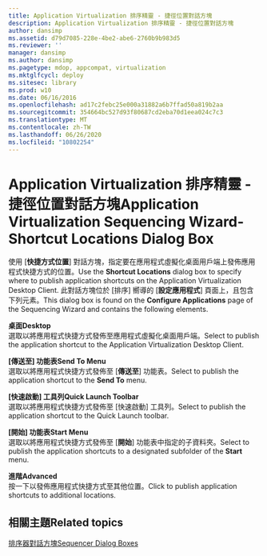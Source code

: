 ```yaml
---
title: Application Virtualization 排序精靈 - 捷徑位置對話方塊
description: Application Virtualization 排序精靈 - 捷徑位置對話方塊
author: dansimp
ms.assetid: d79d7085-228e-4be2-abe6-2760b9b983d5
ms.reviewer: ''
manager: dansimp
ms.author: dansimp
ms.pagetype: mdop, appcompat, virtualization
ms.mktglfcycl: deploy
ms.sitesec: library
ms.prod: w10
ms.date: 06/16/2016
ms.openlocfilehash: ad17c2febc25e000a31882a6b7ffad50a819b2aa
ms.sourcegitcommit: 354664bc527d93f80687cd2eba70d1eea024c7c3
ms.translationtype: MT
ms.contentlocale: zh-TW
ms.lasthandoff: 06/26/2020
ms.locfileid: "10802254"
---
```

# <span data-ttu-id="bce6c-103">Application Virtualization 排序精靈 - 捷徑位置對話方塊</span><span class="sxs-lookup"><span data-stu-id="bce6c-103">Application Virtualization Sequencing Wizard-Shortcut Locations Dialog Box</span></span>


<span data-ttu-id="bce6c-104">使用 [**快捷方式位置**] 對話方塊，指定要在應用程式虛擬化桌面用戶端上發佈應用程式快捷方式的位置。</span><span class="sxs-lookup"><span data-stu-id="bce6c-104">Use the **Shortcut Locations** dialog box to specify where to publish application shortcuts on the Application Virtualization Desktop Client.</span></span> <span data-ttu-id="bce6c-105">此對話方塊位於 [排序] 嚮導的 [**設定應用程式**] 頁面上，且包含下列元素。</span><span class="sxs-lookup"><span data-stu-id="bce6c-105">This dialog box is found on the **Configure Applications** page of the Sequencing Wizard and contains the following elements.</span></span>

<a href="" id="desktop"></a>**<span data-ttu-id="bce6c-106">桌面</span><span class="sxs-lookup"><span data-stu-id="bce6c-106">Desktop</span></span>**  
<span data-ttu-id="bce6c-107">選取以將應用程式快捷方式發佈至應用程式虛擬化桌面用戶端。</span><span class="sxs-lookup"><span data-stu-id="bce6c-107">Select to publish the application shortcut to the Application Virtualization Desktop Client.</span></span>

<a href="" id="send-to-menu"></a>**<span data-ttu-id="bce6c-108">[傳送至] 功能表</span><span class="sxs-lookup"><span data-stu-id="bce6c-108">Send To Menu</span></span>**  
<span data-ttu-id="bce6c-109">選取以將應用程式快捷方式發佈至 [**傳送至**] 功能表。</span><span class="sxs-lookup"><span data-stu-id="bce6c-109">Select to publish the application shortcut to the **Send To** menu.</span></span>

<a href="" id="quick-launch-toolbar"></a>**<span data-ttu-id="bce6c-110">[快速啟動] 工具列</span><span class="sxs-lookup"><span data-stu-id="bce6c-110">Quick Launch Toolbar</span></span>**  
<span data-ttu-id="bce6c-111">選取以將應用程式快捷方式發佈至 [快速啟動] 工具列。</span><span class="sxs-lookup"><span data-stu-id="bce6c-111">Select to publish the application shortcut to the Quick Launch toolbar.</span></span>

<a href="" id="start-menu"></a>**<span data-ttu-id="bce6c-112">[開始] 功能表</span><span class="sxs-lookup"><span data-stu-id="bce6c-112">Start Menu</span></span>**  
<span data-ttu-id="bce6c-113">選取以將應用程式快捷方式發佈至 [**開始**] 功能表中指定的子資料夾。</span><span class="sxs-lookup"><span data-stu-id="bce6c-113">Select to publish the application shortcuts to a designated subfolder of the **Start** menu.</span></span>

<a href="" id="advanced"></a>**<span data-ttu-id="bce6c-114">進階</span><span class="sxs-lookup"><span data-stu-id="bce6c-114">Advanced</span></span>**  
<span data-ttu-id="bce6c-115">按一下以發佈應用程式快捷方式至其他位置。</span><span class="sxs-lookup"><span data-stu-id="bce6c-115">Click to publish application shortcuts to additional locations.</span></span>

## <span data-ttu-id="bce6c-116">相關主題</span><span class="sxs-lookup"><span data-stu-id="bce6c-116">Related topics</span></span>


[<span data-ttu-id="bce6c-117">排序器對話方塊</span><span class="sxs-lookup"><span data-stu-id="bce6c-117">Sequencer Dialog Boxes</span></span>](sequencer-dialog-boxes.md)

 

 






